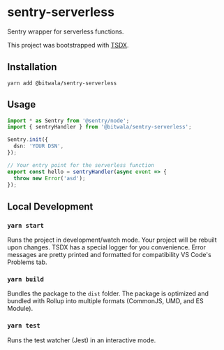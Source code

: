 # sentry-serverless

Sentry wrapper for serverless functions.

This project was bootstrapped with [TSDX](https://github.com/jaredpalmer/tsdx).

## Installation

```
yarn add @bitwala/sentry-serverless
```

## Usage

```ts
import * as Sentry from '@sentry/node';
import { sentryHandler } from '@bitwala/sentry-serverless';

Sentry.init({
  dsn: 'YOUR DSN',
});

// Your entry point for the serverless function
export const hello = sentryHandler(async event => {
  throw new Error('asd');
});
```

## Local Development

### `yarn start`

Runs the project in development/watch mode. Your project will be rebuilt upon changes. TSDX has a special logger for you convenience. Error messages are pretty printed and formatted for compatibility VS Code's Problems tab.

### `yarn build`

Bundles the package to the `dist` folder.
The package is optimized and bundled with Rollup into multiple formats (CommonJS, UMD, and ES Module).

### `yarn test`

Runs the test watcher (Jest) in an interactive mode.

